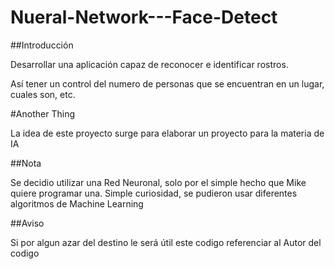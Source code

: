# Nueral-Network---Face-Detect

##Introducción

<p>Desarrollar una aplicación capaz de reconocer e identificar rostros.</p>
<p>Así tener un control del numero de personas que se encuentran en un lugar, cuales son, etc.</p>

#Another Thing

<p>La idea de este proyecto surge para elaborar un proyecto para la materia de IA </p>

##Nota

<p>Se decidio utilizar una Red Neuronal, solo por el simple hecho que Mike quiere programar una. Simple curiosidad, se pudieron usar diferentes algoritmos de Machine Learning</p>

##Aviso
<p>Si por algun azar del destino le será útil este codigo referenciar al Autor del codigo</p>
